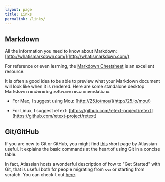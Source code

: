 ```yaml
---
layout: page
title: Links
permalink: /links/
---
```


## Markdown

All the information you need to know about Markdown:  
[http://whatismarkdown.com/](http://whatismarkdown.com/)

For reference or even learning, the [Markdown
Cheatsheet](https://github.com/adam-p/markdown-here/wiki/Markdown-Cheatsheet)
is an excellent resource.

It is often a good idea to be able to preview what your Markdown document will
look like when it is rendered. Here are some standalone desktop Markdown
renderering software recommendations:

* For Mac, I suggest using Mou:
[http://25.io/mou/](http://25.io/mou/)

* For Linux, I suggest reText:
[https://github.com/retext-project/retext](https://github.com/retext-project/retext)

## Git/GitHub

If you are new to Git or GitHub, you might find
[this](https://www.atlassian.com/git/tutorials/svn-to-git-prepping-your-team-migration)
short page by Atlassian useful. It explains the basic commands at the heart of
using Git in a concise table.

In fact, Atlassian hosts a wonderful description of how to "Get Started" with
Git, that is useful both for people migrating from `svn` or starting from
scratch. You can check it out
[here](https://www.atlassian.com/git/tutorials/what-is-version-control).











